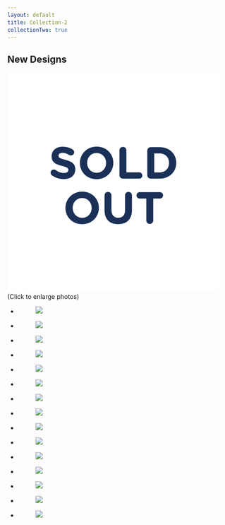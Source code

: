 ```yaml
---
layout: default
title: Collection-2
collectionTwo: true
---
```


## New Designs
<img src="/images/soldout.svg" class = "inline-icon-lg">

<div class="disclaimer">(Click to enlarge photos)</div>
<ul class="rig columns-2">
  <li>
    <figure>
      <a href="{{ site.url }}/images/collection-2/1.jpg"
      class="fresco" data-fresco-group="one"
      data-fresco-caption=""><img src="{{ site.url }}/images/collection-2/1.jpg"></a>
      <figcaption></figcaption>
    </figure>
  </li>
  <li>
    <figure>
      <a href="{{ site.url }}/images/collection-2/2.jpg"
      class="fresco" data-fresco-group="one"
      data-fresco-caption=""><img src="{{ site.url }}/images/collection-2/2.jpg"></a>
      <figcaption></figcaption>
    </figure>
  </li>
</ul>

<ul class="rig columns-2">
  <li>
    <figure>
      <a href="{{ site.url }}/images/collection-2/3.jpg"
      class="fresco" data-fresco-group="one"
      data-fresco-caption=""><img src="{{ site.url }}/images/collection-2/3.jpg"></a>
      <figcaption></figcaption>
    </figure>
  </li>
  <li>
    <figure>
      <a href="{{ site.url }}/images/collection-2/4.jpg"
      class="fresco" data-fresco-group="one"
      data-fresco-caption=""><img src="{{ site.url }}/images/collection-2/4.jpg"></a>
      <figcaption></figcaption>
    </figure>
  </li>
</ul>

<ul class="rig columns-2">
  <li>
    <figure>
      <a href="{{ site.url }}/images/collection-2/5a.jpg"
      class="fresco" data-fresco-group="one"
      data-fresco-caption=""><img src="{{ site.url }}/images/collection-2/5a.jpg"></a>
      <figcaption></figcaption>
    </figure>
  </li>
  <li>
    <figure>
      <a href="{{ site.url }}/images/collection-2/5b.jpg"
      class="fresco" data-fresco-group="one"
      data-fresco-caption=""><img src="{{ site.url }}/images/collection-2/5b.jpg"></a>
      <figcaption></figcaption>
    </figure>
  </li>
</ul>

<ul class="rig columns-2">
  <li>
    <figure>
      <a href="{{ site.url }}/images/collection-2/6.jpg"
      class="fresco" data-fresco-group="one"
      data-fresco-caption=""><img src="{{ site.url }}/images/collection-2/6.jpg"></a>
      <figcaption></figcaption>
    </figure>
  </li>
  <li>
    <figure>
      <a href="{{ site.url }}/images/collection-2/7.jpg"
      class="fresco" data-fresco-group="one"
      data-fresco-caption=""><img src="{{ site.url }}/images/collection-2/7.jpg"></a>
      <figcaption></figcaption>
    </figure>
  </li>
</ul>

<ul class="rig columns-2">
  <li>
    <figure>
      <a href="{{ site.url }}/images/collection-2/8.jpg"
      class="fresco" data-fresco-group="one"
      data-fresco-caption=""><img src="{{ site.url }}/images/collection-2/8.jpg"></a>
      <figcaption></figcaption>
    </figure>
  </li>
  <li>
    <figure>
      <a href="{{ site.url }}/images/collection-2/9.jpg"
      class="fresco" data-fresco-group="one"
      data-fresco-caption=""><img src="{{ site.url }}/images/collection-2/9.jpg"></a>
      <figcaption></figcaption>
    </figure>
  </li>
</ul>

<ul class="rig columns-2">
  <li>
    <figure>
      <a href="{{ site.url }}/images/collection-2/10.jpg"
      class="fresco" data-fresco-group="one"
      data-fresco-caption=""><img src="{{ site.url }}/images/collection-2/10.jpg"></a>
      <figcaption></figcaption>
    </figure>
  </li>
  <li>
    <figure>
      <a href="{{ site.url }}/images/collection-2/11.jpg"
      class="fresco" data-fresco-group="one"
      data-fresco-caption=""><img src="{{ site.url }}/images/collection-2/11.jpg"></a>
      <figcaption></figcaption>
    </figure>
  </li>
</ul>

<ul class="rig columns-2">
  <li>
    <figure>
      <a href="{{ site.url }}/images/collection-2/12.jpg"
      class="fresco" data-fresco-group="one"
      data-fresco-caption=""><img src="{{ site.url }}/images/collection-2/12.jpg"></a>
      <figcaption></figcaption>
    </figure>
  </li>
  <li>
    <figure>
      <a href="{{ site.url }}/images/collection-2/13.jpg"
      class="fresco" data-fresco-group="one"
      data-fresco-caption=""><img src="{{ site.url }}/images/collection-2/13.jpg"></a>
      <figcaption></figcaption>
    </figure>
  </li>
</ul>

<ul class="rig columns-2">
  <li>
    <figure>
      <a href="{{ site.url }}/images/collection-2/14.jpg"
      class="fresco" data-fresco-group="one"
      data-fresco-caption=""><img src="{{ site.url }}/images/collection-2/14.jpg"></a>
      <figcaption></figcaption>
    </figure>
  </li>
</ul>
